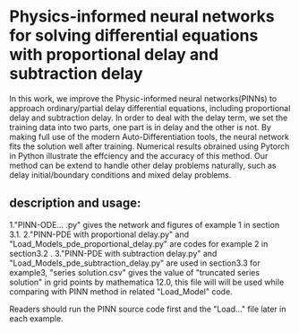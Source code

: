 # Physics-informed neural networks for solving differential equations with proportional delay and subtraction delay


In this work, we improve the Physic-informed neural networks(PINNs) to approach ordinary/partial delay
differential equations, including proportional delay and subtraction delay. In order to deal with the delay
term, we set the training data into two parts, one part is in delay and the other is not. By making full use
of the modern Auto-Differentiation tools, the neural network fits the solution well after training. Numerical
results obrained using Pytorch in Python illustrate the effciency and the accuracy of this method. Our
method can be extend to handle other delay problems naturally, such as delay initial/boundary conditions
and mixed delay problems.


## description and usage:
1."PINN-ODE... .py" gives the network and figures of example 1 in section 3.1.
2."PINN-PDE with proportional delay.py" and "Load_Models_pde_proportional_delay.py" are codes for example 2 in section3.2 .
3."PINN-PDE with subtraction delay.py" and "Load_Models_pde_subtraction_delay.py" are used in section3.3 for example3,
  "series solution.csv"  gives the value of "truncated series solution" in grid points by  mathematica 12.0, this file will
  will be used while comparing with PINN method in related "Load_Model" code.
  
Readers should run  the PINN source code first and the "Load..." file later in each example.
